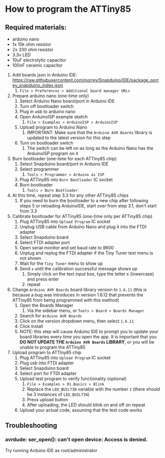# How to program the ATTiny85

## Required materials:

 - arduino nano
 - 1x 10k ohm resistor
 - 2x 330 ohm resistor
 - 3.3v LED
 - 10uF electrolytic capacitor
 - 100nF ceramic capacitor

 1. Add boards json in Arduino IDE: https://raw.githubusercontent.com/porrey/Snapduino/IDE/package_porrey_snapduino_index.json
    1. `File > Preferences > Additional board manager URLs`
 2. Prepare arduino nano (one-time only)
    1. Select Arduino Nano board/port in Arduino IDE
    2. Turn off bootloader switch
    3. Plug in usb to arduino nano
    4. Open ArduinoISP example sketch
       1. `File > Examples > ArduinoISP > ArduinoISP`
    5. Upload program to Arduino Nano
       1. IMPORTANT: Make sure that the `Arduino AVR Boards` library is updated to the latest version for this step
    6. Turn on bootloader switch
       1. The switch can be left on as long as the Arduino Nano has the ArduinoISP program on it
 3. Burn bootloader (one-time for each ATTiny85 chip)
    1. Select Snapduino board/port in Arduino IDE
    2. Select programmer
       1. `Tools > Programmer > Arduino as ISP`
    3. Plug ATTiny85 into `Burn Bootloader` IC socket
    4. Burn bootloader
       1. `Tools > Burn Bootloader`
 4. At this time, repeat step 3.3 for any other ATTiny85 chips
    1. If you need to burn the bootloader to a new chip after following steps 5 or reloading ArduinoIDE, start over from step 3.1, don't start from 3.3
 5. Calibrate bootloader for ATTiny85 (one-time only per ATTiny85 chip)
    1. Plug ATTiny85 into `Upload Program` IC socket
    2. Unplug USB cable from Arduino Nano and plug it into the FTDI adapter
    3. Select Snapduino board
    4. Select FTDI adapter port
    5. Open serial monitor and set baud rate to 9600
    6. Unplug and replug the FTDI adapter if the Tiny Tuner text menu is not shown
    7. Wait for the `Tiny Tuner` menu to show up
    8. Send `x` until the calibration successful message shows up
       1. Simply click on the text input box, type the letter x (lowercase) and press enter
       2. repeat
 6. Change `Arduino AVR Boards` board library version to `1.6.11` (this is because a bug was introduces in version 1.6.12 that prevents the ATTiny85 from being programmed with this method)
    1. Open the Boards Manager
       1. Via the sidebar menu, or `Tools > Board > Boards Manager`
    2. Search for `Arduino AVR Boards`
    3. Click on the version dropdown menu, then select `1.6.11`
    4. Click install
    5. NOTE: this step will cause Arduino IDE to prompt you to update your board libraries every time you open the app. It is important that you **DO NOT UPDATE THE `Arduino AVR Boards` LIBRARY**, or you will be unable to program the ATTiny85
 7. Upload program to ATTIny85 chip
    1. Plug ATTIny85 into `Upload Program` IC socket
    2. Plug usb into FTDI adapter
    3. Select Snapduino board
    4. Select port for FTDI adapter
    5. Upload test program to verify functionality (optional)
       1. `File > Examples > 01.Basics > Blink`
       2. Replace the `LED_BUILTIN` variable with the number `2` (there should be 3 instances of `LED_BUILTIN`)
       3. Press upload button
       4. After uploading, the LED should blink on and off on repeat
    6. Upload your actual code, assuming that the test code works

## Troubleshooting

### avrdude: ser_open(): can't open device: Access is denied.
Try running Arduino IDE as root/administrator
